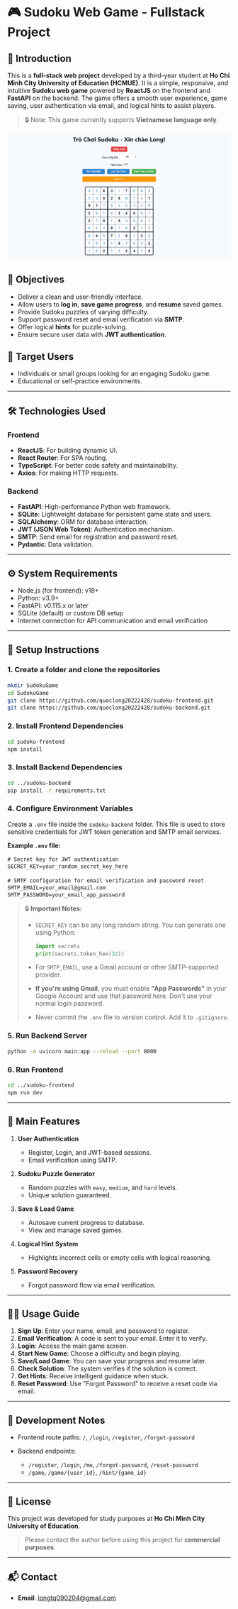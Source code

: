 # 🎮 Sudoku Web Game - Fullstack Project

## 🧹 Introduction

This is a **full-stack web project** developed by a third-year student at **Ho Chi Minh City University of Education (HCMUE)**. It is a simple, responsive, and intuitive **Sudoku web game** powered by **ReactJS** on the frontend and **FastAPI** on the backend. The game offers a smooth user experience, game saving, user authentication via email, and logical hints to assist players.

> 🔒 Note: This game currently supports **Vietnamese language only**.

![Main Screen Preview](./img.png)

## 🌟 Objectives

* Deliver a clean and user-friendly interface.
* Allow users to **log in**, **save game progress**, and **resume** saved games.
* Provide Sudoku puzzles of varying difficulty.
* Support password reset and email verification via **SMTP**.
* Offer logical **hints** for puzzle-solving.
* Ensure secure user data with **JWT authentication**.

## 👥 Target Users

* Individuals or small groups looking for an engaging Sudoku game.
* Educational or self-practice environments.

---

## 🛠 Technologies Used

### Frontend

* **ReactJS**: For building dynamic UI.
* **React Router**: For SPA routing.
* **TypeScript**: For better code safety and maintainability.
* **Axios**: For making HTTP requests.

### Backend

* **FastAPI**: High-performance Python web framework.
* **SQLite**: Lightweight database for persistent game state and users.
* **SQLAlchemy**: ORM for database interaction.
* **JWT (JSON Web Token)**: Authentication mechanism.
* **SMTP**: Send email for registration and password reset.
* **Pydantic**: Data validation.

---

## ⚙️ System Requirements

* Node.js (for frontend): v18+
* Python: v3.9+
* FastAPI: v0.115.x or later
* SQLite (default) or custom DB setup
* Internet connection for API communication and email verification

---

## 🚀 Setup Instructions

### 1. Create a folder and clone the repositories

```bash
mkdir SudokuGame
cd SudokuGame
git clone https://github.com/quoclong20222428/sudoku-frontend.git
git clone https://github.com/quoclong20222428/sudoku-backend.git
```

### 2. Install Frontend Dependencies

```bash
cd sudoku-frontend
npm install
```

### 3. Install Backend Dependencies

```bash
cd ../sudoku-backend
pip install -r requirements.txt
```

### 4. Configure Environment Variables

Create a `.env` file inside the `sudoku-backend` folder. This file is used to store sensitive credentials for JWT token generation and SMTP email services.

**Example `.env` file:**

```env
# Secret key for JWT authentication
SECRET_KEY=your_random_secret_key_here

# SMTP configuration for email verification and password reset
SMTP_EMAIL=your_email@gmail.com
SMTP_PASSWORD=your_email_app_password
```

> 🔒 **Important Notes:**
>
> * `SECRET_KEY` can be any long random string. You can generate one using Python:
>
>   ```python
>   import secrets
>   print(secrets.token_hex(32))
>   ```
> * For `SMTP_EMAIL`, use a Gmail account or other SMTP-supported provider.
> * **If you're using Gmail**, you must enable **"App Passwords"** in your Google Account and use that password here. Don't use your normal login password.
> * Never commit the `.env` file to version control. Add it to `.gitignore`.

### 5. Run Backend Server

```bash
python -m uvicorn main:app --reload --port 8000
```

### 6. Run Frontend

```bash
cd ../sudoku-frontend
npm run dev
```

---

## 🌟 Main Features

1. **User Authentication**

   * Register, Login, and JWT-based sessions.
   * Email verification using SMTP.

2. **Sudoku Puzzle Generator**

   * Random puzzles with `easy`, `medium`, and `hard` levels.
   * Unique solution guaranteed.

3. **Save & Load Game**

   * Autosave current progress to database.
   * View and manage saved games.

4. **Logical Hint System**

   * Highlights incorrect cells or empty cells with logical reasoning.

5. **Password Recovery**

   * Forgot password flow via email verification.

---

## 👨‍🏫 Usage Guide

1. **Sign Up**: Enter your name, email, and password to register.
2. **Email Verification**: A code is sent to your email. Enter it to verify.
3. **Login**: Access the main game screen.
4. **Start New Game**: Choose a difficulty and begin playing.
5. **Save/Load Game**: You can save your progress and resume later.
6. **Check Solution**: The system verifies if the solution is correct.
7. **Get Hints**: Receive intelligent guidance when stuck.
8. **Reset Password**: Use "Forgot Password" to receive a reset code via email.

---

## 🔮 Development Notes

* Frontend route paths: `/`, `/login`, `/register`, `/forgot-password`
* Backend endpoints:

  * `/register`, `/login`, `/me`, `/forgot-password`, `/reset-password`
  * `/game`, `/game/{user_id}`, `/hint/{game_id}`

---

## 📜 License

This project was developed for study purposes at **Ho Chi Minh City University of Education**.

> Please contact the author before using this project for **commercial purposes**.

---

## 📬 Contact

* **Email**: [longtq090204@gmail.com](mailto:longtq090204@gmail.com)



